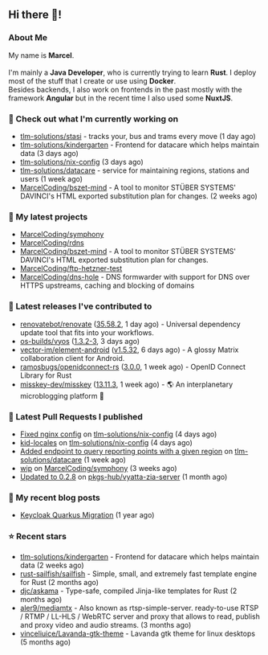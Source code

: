 ## Hi there 👋!




### About Me

My name is **Marcel**.
<br><br>
I'm mainly a **Java Developer**, who is currently trying to learn **Rust**. I deploy most of the stuff that I create or use using **Docker**.
<br>
Besides backends, I also work on frontends in the past mostly with the framework **Angular** but in the recent time I also used some **NuxtJS**. 



### 👷 Check out what I'm currently working on

- [tlm-solutions/stasi](https://github.com/tlm-solutions/stasi) - tracks your, bus and trams every move (1 day ago)
- [tlm-solutions/kindergarten](https://github.com/tlm-solutions/kindergarten) - Frontend for datacare which helps maintain data  (3 days ago)
- [tlm-solutions/nix-config](https://github.com/tlm-solutions/nix-config) (3 days ago)
- [tlm-solutions/datacare](https://github.com/tlm-solutions/datacare) - service for maintaining regions, stations and users (1 week ago)
- [MarcelCoding/bszet-mind](https://github.com/MarcelCoding/bszet-mind) - A tool to monitor STÜBER SYSTEMS&#39; DAVINCI&#39;s HTML exported substitution plan for changes. (2 weeks ago)

### 🌱 My latest projects

- [MarcelCoding/symphony](https://github.com/MarcelCoding/symphony)
- [MarcelCoding/rdns](https://github.com/MarcelCoding/rdns)
- [MarcelCoding/bszet-mind](https://github.com/MarcelCoding/bszet-mind) - A tool to monitor STÜBER SYSTEMS&#39; DAVINCI&#39;s HTML exported substitution plan for changes.
- [MarcelCoding/ftp-hetzner-test](https://github.com/MarcelCoding/ftp-hetzner-test)
- [MarcelCoding/dns-hole](https://github.com/MarcelCoding/dns-hole) - DNS formwarder with support for DNS over HTTPS upstreams, caching and blocking of domains

### 🔭 Latest releases I've contributed to

- [renovatebot/renovate](https://github.com/renovatebot/renovate) ([35.58.2](https://github.com/renovatebot/renovate/releases/tag/35.58.2), 1 day ago) - Universal dependency update tool that fits into your workflows.
- [os-builds/vyos](https://github.com/os-builds/vyos) ([1.3.2-3](https://github.com/os-builds/vyos/releases/tag/1.3.2-3), 3 days ago)
- [vector-im/element-android](https://github.com/vector-im/element-android) ([v1.5.32](https://github.com/vector-im/element-android/releases/tag/v1.5.32), 6 days ago) - A glossy Matrix collaboration client for Android.
- [ramosbugs/openidconnect-rs](https://github.com/ramosbugs/openidconnect-rs) ([3.0.0](https://github.com/ramosbugs/openidconnect-rs/releases/tag/3.0.0), 1 week ago) - OpenID Connect Library for Rust
- [misskey-dev/misskey](https://github.com/misskey-dev/misskey) ([13.11.3](https://github.com/misskey-dev/misskey/releases/tag/13.11.3), 1 week ago) - 🌎 An interplanetary microblogging platform 🚀

### 🔨 Latest Pull Requests I published

- [Fixed nginx config](https://github.com/tlm-solutions/nix-config/pull/16) on [tlm-solutions/nix-config](https://github.com/tlm-solutions/nix-config) (4 days ago)
- [kid-locales](https://github.com/tlm-solutions/nix-config/pull/15) on [tlm-solutions/nix-config](https://github.com/tlm-solutions/nix-config) (4 days ago)
- [Added endpoint to query reporting points with a given region](https://github.com/tlm-solutions/datacare/pull/26) on [tlm-solutions/datacare](https://github.com/tlm-solutions/datacare) (1 week ago)
- [wip](https://github.com/MarcelCoding/symphony/pull/1) on [MarcelCoding/symphony](https://github.com/MarcelCoding/symphony) (3 weeks ago)
- [Updated to 0.2.8](https://github.com/pkgs-hub/vyatta-zia-server/pull/3) on [pkgs-hub/vyatta-zia-server](https://github.com/pkgs-hub/vyatta-zia-server) (1 month ago)

### 📜 My recent blog posts

- [Keycloak Quarkus Migration](https://m4rc3l.de/blog/keycloak-quarkus-migration) (1 year ago)

### ⭐ Recent stars

- [tlm-solutions/kindergarten](https://github.com/tlm-solutions/kindergarten) - Frontend for datacare which helps maintain data  (2 weeks ago)
- [rust-sailfish/sailfish](https://github.com/rust-sailfish/sailfish) - Simple, small, and extremely fast template engine for Rust (2 months ago)
- [djc/askama](https://github.com/djc/askama) - Type-safe, compiled Jinja-like templates for Rust (2 months ago)
- [aler9/mediamtx](https://github.com/aler9/mediamtx) - Also known as rtsp-simple-server. ready-to-use RTSP / RTMP / LL-HLS / WebRTC server and proxy that allows to read, publish and proxy video and audio streams. (3 months ago)
- [vinceliuice/Lavanda-gtk-theme](https://github.com/vinceliuice/Lavanda-gtk-theme) - Lavanda gtk theme for linux desktops (5 months ago)
